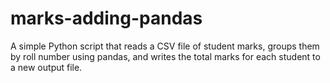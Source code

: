 # marks-adding-pandas
A simple Python script that reads a CSV file of student marks, groups them by roll number using pandas, and writes the total marks for each student to a new output file.
